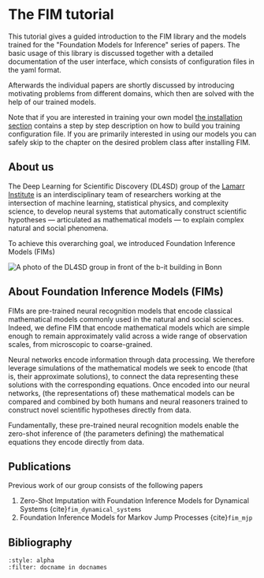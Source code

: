 # The FIM tutorial

This tutorial gives a guided introduction to the FIM library and the models trained for the "Foundation Models for Inference" series of papers.
The basic usage of this library is discussed together with a detailed documentation of the user interface, which consists of configuration files in the yaml format.

Afterwards the individual papers are shortly discussed by introducing motivating problems from different domains, which then are solved with the help
of our trained models.

Note that if you are interested in training your own model [the installation section](FIM_installation_and_settings.md) contains a step by step
description on how to build you training configuration file. If you are primarily interested in using our models you can safely skip to the chapter
on the desired problem class after installing FIM.

## About us
The Deep Learning for Scientific Discovery (DL4SD) group of the [Lamarr Institute](https://lamarr-institute.org/) is an interdisciplinary team of researchers working at the intersection of machine learning, statistical physics, and complexity science, to develop neural systems that automatically construct scientific hypotheses — articulated as mathematical models — to explain complex natural and social phenomena.

To achieve this overarching goal, we introduced Foundation Inference Models (FIMs)

![A photo of the DL4SD group in front of the b-it building in Bonn](group_cropped.jpg)

## About Foundation Inference Models (FIMs)

FIMs are pre-trained neural recognition models that encode classical mathematical models commonly used in the natural and social sciences. Indeed, we define FIM that encode mathematical models which are simple enough to remain approximately valid across a wide range of observation scales, from microscopic to coarse-grained.

Neural networks encode information through data processing. We therefore leverage simulations of the mathematical models we seek to encode (that is, their approximate solutions), to connect the data representing these solutions with the corresponding equations. Once encoded into our neural networks, (the representations of) these mathematical models can be compared and combined by both humans and neural reasoners trained to construct novel scientific hypotheses directly from data.

Fundamentally, these pre-trained neural recognition models enable the zero-shot inference of (the parameters defining) the mathematical equations they encode directly from data.

## Publications

Previous work of our group consists of the following papers

1. Zero-Shot Imputation with Foundation Inference Models for Dynamical Systems {cite}`fim_dynamical_systems`
2. Foundation Inference Models for Markov Jump Processes {cite}`fim_mjp`


## Bibliography
```{bibliography}
:style: alpha
:filter: docname in docnames
```
